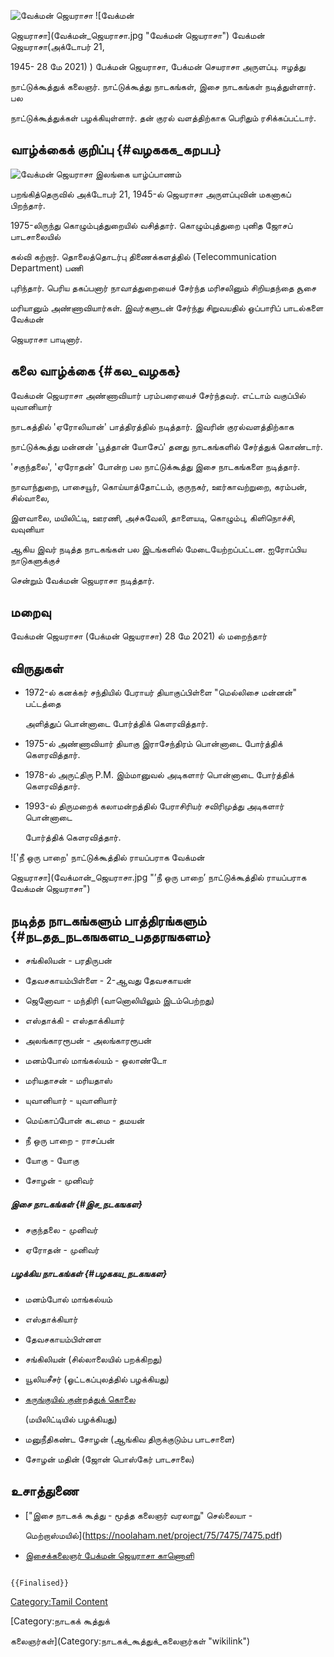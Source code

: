 ![வேக்மன் ஜெயராசா](பேக்மன்.png "வேக்மன் ஜெயராசா") ![வேக்மன்
ஜெயராசா](வேக்மன்_ஜெயராசா.jpg "வேக்மன் ஜெயராசா") வேக்மன் ஜெயராசா(அக்டோபர் 21,
1945- 28 மே 2021) ) பேக்மன் ஜெயராசா, பேக்மன் செயராசா அருளப்பு. ஈழத்து
நாட்டுக்கூத்துக் கலைஞர். நாட்டுக்கூத்து நாடகங்கள், இசை நாடகங்கள் நடித்துள்ளார். பல
நாட்டுக்கூத்துக்கள் பழக்கியுள்ளார். தன் குரல் வளத்திற்காக பெரிதும் ரசிக்கப்பட்டார்.

## வாழ்க்கைக் குறிப்பு {#வழககக_கறபப}

![வேக்மன் ஜெயராசா](வேக்மன்1.jpg "வேக்மன் ஜெயராசா") இலங்கை யாழ்ப்பாணம்
பறங்கித்தெருவில் அக்டோபர் 21, 1945-ல் ஜெயராசா அருளப்புவின் மகனாகப் பிறந்தார்.
1975-லிருந்து கொழும்புத்துறையில் வசித்தார். கொழும்புத்துறை புனித ஜோசப் பாடசாலையில்
கல்வி கற்றார். தொலைத்தொடர்பு திணைக்களத்தில் (Telecommunication Department) பணி
புரிந்தார். பெரிய தகப்பனார் நாவாத்துறையைச் சேர்ந்த மரிசலினும் சிறியதந்தை சூசை
மரியானும் அண்ணாவியார்கள். இவர்களுடன் சேர்ந்து சிறுவயதில் ஒப்பாரிப் பாடல்களை வேக்மன்
ஜெயராசா பாடினார்.

## கலை வாழ்க்கை {#கல_வழகக}

வேக்மன் ஜெயராசா அண்ணாவியார் பரம்பரையைச் சேர்ந்தவர். எட்டாம் வகுப்பில் யுவானியார்
நாடகத்தில் \'ஏரோலியான்\' பாத்திரத்தில் நடித்தார். இவரின் குரல்வளத்திற்காக
நாட்டுக்கூத்து மன்னன் \'பூத்தான் யோசேப்\' தனது நாடகங்களில் சேர்த்துக் கொண்டார்.
\'சகுந்தலை\', \'ஏரோதன்\' போன்ற பல நாட்டுக்கூத்து இசை நாடகங்களை நடித்தார்.
நாவாந்துறை, பாசையூர், கொய்யாத்தோட்டம், குருநகர், ஊர்காவற்றுறை, கரம்பன், சில்வாலை,
இளவாலை, மயிலிட்டி, ஊரணி, அச்சுவேலி, தாளையடி, கொழும்பு, கிளிநொச்சி, வவுனியா
ஆகிய இவர் நடித்த நாடகங்கள் பல இடங்களில் மேடையேற்றப்பட்டன. ஐரோப்பிய நாடுகளுக்குச்
சென்றும் வேக்மன் ஜெயராசா நடித்தார்.

## மறைவு

வேக்மன் ஜெயராசா (பேக்மன் ஜெயராசா) 28 மே 2021) ல் மறைந்தார்

## விருதுகள்

-   1972-ல் கனக்கர் சந்தியில் பேராயர் தியாகுப்பிள்ளை \"மெல்லிசை மன்னன்\" பட்டத்தை
    அளித்துப் பொன்னாடை போர்த்திக் கௌரவித்தார்.
-   1975-ல் அண்ணாவியார் தியாகு இராசேந்திரம் பொன்னாடை போர்த்திக் கௌரவித்தார்.
-   1978-ல் அருட்திரு P.M. இம்மானுவல் அடிகளார் பொன்னாடை போர்த்திக் கௌரவித்தார்.
-   1993-ல் திருமறைக் கலாமன்றத்தில் பேராசிரியர் சவிரிமுத்து அடிகளார் பொன்னாடை
    போர்த்திக் கௌரவித்தார்.

!['நீ ஒரு பாறை' நாட்டுக்கூத்தில் ராயப்பராக வேக்மன்
ஜெயராசா](வேக்மான்_ஜெயராசா.jpg "’நீ ஒரு பாறை’ நாட்டுக்கூத்தில் ராயப்பராக வேக்மன் ஜெயராசா")

## நடித்த நாடகங்களும் பாத்திரங்களும் {#நடதத_நடகஙகளம_பததரஙகளம}

-   சங்கிலியன் - பரதிருபன்
-   தேவசகாயம்பிள்ளை - 2-ஆவது தேவசகாயன்
-   ஜெனோவா - மந்திரி (வானொலியிலும் இடம்பெற்றது)
-   எஸ்தாக்கி - எஸ்தாக்கியார்
-   அலங்காரரூபன் - அலங்காரரூபன்
-   மனம்போல் மாங்கல்யம் - ஒலாண்டோ
-   மரியதாசன் - மரியதாஸ்
-   யுவானியார் - யுவானியார்
-   மெய்காப்போன் கடமை - தமயன்
-   நீ ஒரு பாறை - ராசப்பன்
-   யோகு - யோகு
-   சோழன் - முனிவர்

##### இசை நாடகங்கள் {#இச_நடகஙகள}

-   சகுந்தலை - முனிவர்
-   ஏரோதன் - முனிவர்

##### பழக்கிய நாடகங்கள் {#பழககய_நடகஙகள}

-   மனம்போல் மாங்கல்யம்
-   எஸ்தாக்கியார்
-   தேவசகாயம்பிள்னள
-   சங்கிலியன் (சில்லாலையில் பறக்கிறது)
-   யூலியசீசர் (ஓட்டகப்புலத்தில் பழக்கியது)
-   [கருங்குயில் குன்றத்துக் கொலை](கருங்குயில்_குன்றத்துக்_கொலை "wikilink")
    (மயிலிட்டியில் பழக்கியது)
-   மனுநீதிகண்ட சோழன் (ஆங்கிவ திருக்குடும்ப பாடசாளை)
-   சோழன் மதின் (ஜோன் பொஸ்கேர் பாடசாலை)

## உசாத்துணை

-   [\"இசை நாடகக் கூத்து - மூத்த கலைஞர் வரலாறு\" செல்லையா -
    மெற்றாஸ்மயில்](https://noolaham.net/project/75/7475/7475.pdf)
-   [இசைக்கலைஞர் பேக்மன் ஜெயராசா காணொளி](https://youtu.be/fklUC9r36LI)

```{=mediawiki}
{{Finalised}}
```
[Category:Tamil Content](Category:Tamil_Content "wikilink")
[Category:நாடகக் கூத்துக்
கலைஞர்கள்](Category:நாடகக்_கூத்துக்_கலைஞர்கள் "wikilink")
